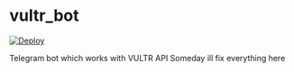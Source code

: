 # vultr_bot
[![Deploy](https://github.com/a1r0/vultr_bot/actions/workflows/main.yml/badge.svg?branch=main)](https://github.com/a1r0/vultr_bot/actions/workflows/main.yml)

Telegram bot which works with VULTR API
Someday ill fix everything here
